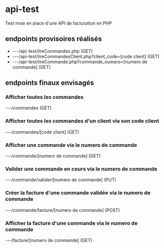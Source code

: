 # api-test
Test mise en place d'une API de facturation en PHP

## endpoints provisoires réalisés

* ---/api-test/lireCommandes.php (GET)
* ---/api-test/lireCommandesClient.php?client_code=[code client] (GET)
* ---/api-test/lireCommande.php?commande_numero=[numero de commande] (GET)

## endpoints finaux envisagés

### Afficher toutes les commandes
---/commandes (GET)

### Afficher toutes les commandes d'un client via son code client
---/commandes/[code client] (GET)

### Afficher une commande via le numero de commande
---/commande/[numero de commande] (GET)

### Valider une commande en cours via le numero de commande
---/commande/valider/[numero de commande] (PUT)

### Créer la facture d'une commande validée via le numero de commande
---/commande/facture/[numero de commande] (POST)

### Afficher la facture d'une commande via le numero de commande
---/facture/[numero de commande] (GET)

